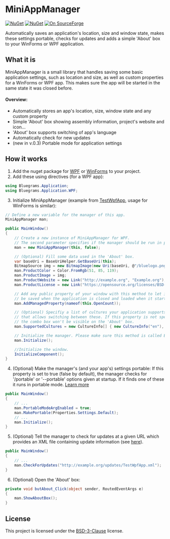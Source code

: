 # MiniAppManager
[![NuGet](https://img.shields.io/nuget/v/MiniAppManager.WPF.svg?label=nuget+for+WPF&colorB=004880)](https://www.nuget.org/packages/MiniAppManager.WPF/)
[![NuGet](https://img.shields.io/nuget/v/MiniAppManager.WinForms.svg?label=nuget+for+WinForms&colorB=004880)](https://www.nuget.org/packages/MiniAppManager.WinForms/)
[![On SourceForge](https://img.shields.io/badge/sourceforge-download-orange.svg)](https://sourceforge.net/projects/miniappmanager/)

Automatically saves an application's location, size and window state, makes these settings portable, checks for updates
and adds a simple 'About' box to your WinForms or WPF application.

## What it is
MiniAppManager is a small library that handles saving some basic application settings, such as location
and size, as well as custom properties for a WinForms or WPF app. This makes sure the app will be started
in the same state it was closed before.

#### Overview:
* Automatically stores an app's location, size, window state and any custom property
* Simple 'About' box showing assembly information, project's website and icon...
* 'About' box supports switching of app's language
* Automatically check for new updates
* (new in v.0.3) Portable mode for application settings

## How it works
1. Add the nuget package for [WPF](https://www.nuget.org/packages/MiniAppManager.WPF) or [WinForms](https://www.nuget.org/packages/MiniAppManager.WinForms/) to your project.
2. Add these using directives (for a WPF app):
```csharp
using Bluegrams.Application;
using Bluegrams.Application.WPF;
```
3. Initialize MiniAppManager (example from [TestWpfApp](TestWpfApp/MainWindow.xaml.cs), usage for WinForms is similar):
```csharp
// Define a new variable for the manager of this app.
MiniAppManager man;

public MainWindow()
{
    // Create a new instance of MiniAppManager for WPF. 
    // The second parameter specifies if the manager should be run in portable mode.
    man = new MiniAppManager(this, false);

    // (Optional) Fill some data used in the 'About' box.
    var baseUri = BaseUriHelper.GetBaseUri(this);
    BitmapSource img = new BitmapImage(new Uri(baseUri, @"/bluelogo.png"));
    man.ProductColor = Color.FromRgb(51, 85, 119);
    man.ProductImage = img;
    man.ProductWebsite = new Link("http://example.org", "Example.org");
    man.ProductLicense = new Link("https://opensource.org/licenses/BSD-3-Clause", "BSD-3-Clause License");

	// Add any public property of your window with this method to let its state
    // be saved when the application is closed and loaded when it starts.
    man.AddManagedProperty(nameof(this.OpenCount));

    // (Optional) Specifiy a list of cultures your application supports to fill a combo box 
    // that allows switching between these. If this property is not specified, 
    // the combo box won't be visible on the 'About' box.
    man.SupportedCultures = new CultureInfo[] { new CultureInfo("en"), new CultureInfo("de") };

    // Initialize the manager. Please make sure this method is called BEFORE you initialize your window.
    man.Initialize();

    //Initialize the window.
    InitializeComponent();
}
```
4. (Optional) Make the manager's (and your app's) settings portable: If this property is set to true (false by default),
    the manager checks for '/portable' or '--portable' options given at startup. If it finds
    one of these it runs in portable mode. [Learn more](https://github.com/bluegrams/MiniAppManager/wiki/Portable-Mode)
```csharp
public MainWindow()
{
    // ...
    man.PortableModeArgEnabled = true;
	man.MakePortable(Properties.Settings.Default);
    // ...
    man.Initialize();
}
```
5. (Optional) Tell the manager to check for updates at a given URL which provides an XML file containing update
    information (see [here](TestWpfApp/AppUpdateExample.xml)).
```csharp
public MainWindow()
{
    // ...
    man.CheckForUpdates("http://example.org/updates/TestWpfApp.xml");
}
```
6. (Optional) Open the 'About' box:
```csharp
private void butAbout_Click(object sender, RoutedEventArgs e)
{
    man.ShowAboutBox();
}
```

## License
This project is licensed under the [BSD-3-Clause](LICENSE) license.
